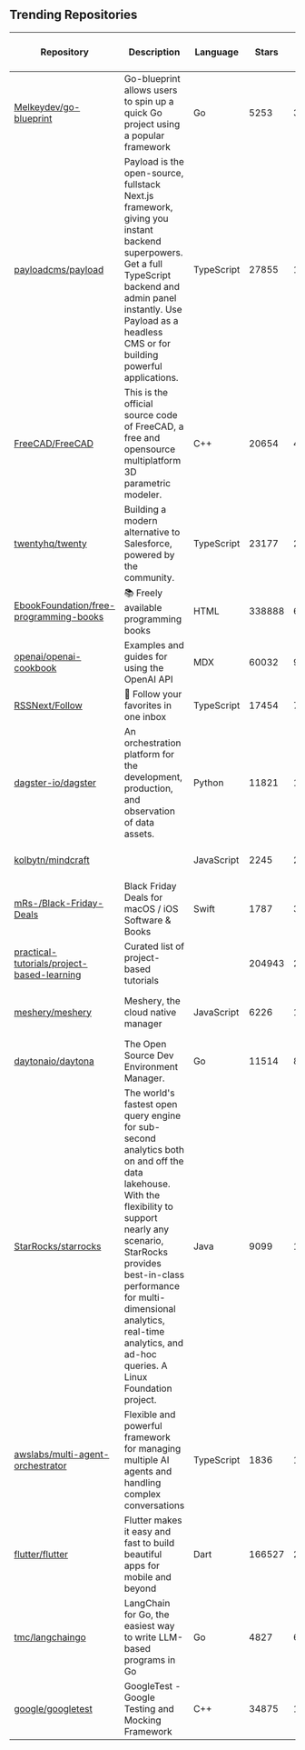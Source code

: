 ## Trending Repositories

| Repository | Description | Language | Stars | Forks | Built By | Current Period Stars |
|------------|-------------|----------|-------|-------|----------|---------------------|
| [Melkeydev/go-blueprint](https://github.com/Melkeydev/go-blueprint) | Go-blueprint allows users to spin up a quick Go project using a popular framework | Go | 5253 | 306 | [Melkeydev](https://github.com/Melkeydev), [Ujstor](https://github.com/Ujstor), [tylermeekel](https://github.com/tylermeekel), [actions-user](https://github.com/actions-user), [MitchellBerend](https://github.com/MitchellBerend) | 243 |
| [payloadcms/payload](https://github.com/payloadcms/payload) | Payload is the open-source, fullstack Next.js framework, giving you instant backend superpowers. Get a full TypeScript backend and admin panel instantly. Use Payload as a headless CMS or for building powerful applications. | TypeScript | 27855 | 1728 | [jmikrut](https://github.com/jmikrut), [denolfe](https://github.com/denolfe), [jacobsfletch](https://github.com/jacobsfletch), [DanRibbens](https://github.com/DanRibbens), [AlessioGr](https://github.com/AlessioGr) | 208 |
| [FreeCAD/FreeCAD](https://github.com/FreeCAD/FreeCAD) | This is the official source code of FreeCAD, a free and opensource multiplatform 3D parametric modeler. | C++ | 20654 | 4100 | [wwmayer](https://github.com/wwmayer), [yorikvanhavre](https://github.com/yorikvanhavre), [berndhahnebach](https://github.com/berndhahnebach), [chennes](https://github.com/chennes), [WandererFan](https://github.com/WandererFan) | 311 |
| [twentyhq/twenty](https://github.com/twentyhq/twenty) | Building a modern alternative to Salesforce, powered by the community. | TypeScript | 23177 | 2410 | [charlesBochet](https://github.com/charlesBochet), [lucasbordeau](https://github.com/lucasbordeau), [Weiko](https://github.com/Weiko), [FelixMalfait](https://github.com/FelixMalfait), [bosiraphael](https://github.com/bosiraphael) | 1003 |
| [EbookFoundation/free-programming-books](https://github.com/EbookFoundation/free-programming-books) | 📚 Freely available programming books | HTML | 338888 | 61736 | [vhf](https://github.com/vhf), [eshellman](https://github.com/eshellman), [davorpa](https://github.com/davorpa), [MHM5000](https://github.com/MHM5000), [kadhirash](https://github.com/kadhirash) | 330 |
| [openai/openai-cookbook](https://github.com/openai/openai-cookbook) | Examples and guides for using the OpenAI API | MDX | 60032 | 9561 | [ted-at-openai](https://github.com/ted-at-openai), [simonpfish](https://github.com/simonpfish), [colin-openai](https://github.com/colin-openai), [logankilpatrick](https://github.com/logankilpatrick), [shyamal-anadkat](https://github.com/shyamal-anadkat) | 33 |
| [RSSNext/Follow](https://github.com/RSSNext/Follow) | 🧡 Follow your favorites in one inbox | TypeScript | 17454 | 720 | [Innei](https://github.com/Innei), [DIYgod](https://github.com/DIYgod), [hyoban](https://github.com/hyoban), [lawvs](https://github.com/lawvs), [songkeys](https://github.com/songkeys) | 487 |
| [dagster-io/dagster](https://github.com/dagster-io/dagster) | An orchestration platform for the development, production, and observation of data assets. | Python | 11821 | 1484 | [schrockn](https://github.com/schrockn), [gibsondan](https://github.com/gibsondan), [alangenfeld](https://github.com/alangenfeld), [sryza](https://github.com/sryza), [hellendag](https://github.com/hellendag) | 14 |
| [kolbytn/mindcraft](https://github.com/kolbytn/mindcraft) |  | JavaScript | 2245 | 272 | [MaxRobinsonTheGreat](https://github.com/MaxRobinsonTheGreat), [kolbytn](https://github.com/kolbytn), [FateUnix29](https://github.com/FateUnix29), [Ninot1Quyi](https://github.com/Ninot1Quyi), [Lawtro37](https://github.com/Lawtro37) | 38 |
| [mRs-/Black-Friday-Deals](https://github.com/mRs-/Black-Friday-Deals) | Black Friday Deals for macOS / iOS Software & Books | Swift | 1787 | 385 | [mRs-](https://github.com/mRs-), [NghiaTranUIT](https://github.com/NghiaTranUIT), [whkoh](https://github.com/whkoh), [ice8lue](https://github.com/ice8lue), [longseespace](https://github.com/longseespace) | 14 |
| [practical-tutorials/project-based-learning](https://github.com/practical-tutorials/project-based-learning) | Curated list of project-based tutorials |  | 204943 | 26752 | [tuvtran](https://github.com/tuvtran), [sayands](https://github.com/sayands), [enkeyz](https://github.com/enkeyz), [bobeff](https://github.com/bobeff), [olucode](https://github.com/olucode) | 178 |
| [meshery/meshery](https://github.com/meshery/meshery) | Meshery, the cloud native manager | JavaScript | 6226 | 1899 | [leecalcote](https://github.com/leecalcote), [MUzairS15](https://github.com/MUzairS15), [theBeginner86](https://github.com/theBeginner86), [Revolyssup](https://github.com/Revolyssup), [Abhishek-kumar09](https://github.com/Abhishek-kumar09) | 9 |
| [daytonaio/daytona](https://github.com/daytonaio/daytona) | The Open Source Dev Environment Manager. | Go | 11514 | 845 | [idagelic](https://github.com/idagelic), [Tpuljak](https://github.com/Tpuljak), [tarunrajput](https://github.com/tarunrajput), [lbrecic](https://github.com/lbrecic), [vedranjukic](https://github.com/vedranjukic) | 131 |
| [StarRocks/starrocks](https://github.com/StarRocks/starrocks) | The world's fastest open query engine for sub-second analytics both on and off the data lakehouse. With the flexibility to support nearly any scenario, StarRocks provides best-in-class performance for multi-dimensional analytics, real-time analytics, and ad-hoc queries. A Linux Foundation project. | Java | 9099 | 1818 | [EsoragotoSpirit](https://github.com/EsoragotoSpirit), [amber-create](https://github.com/amber-create), [evelynzhaojie](https://github.com/evelynzhaojie), [murphyatwork](https://github.com/murphyatwork), [sduzh](https://github.com/sduzh) | 17 |
| [awslabs/multi-agent-orchestrator](https://github.com/awslabs/multi-agent-orchestrator) | Flexible and powerful framework for managing multiple AI agents and handling complex conversations | TypeScript | 1836 | 119 | [brnaba-aws](https://github.com/brnaba-aws), [cornelcroi](https://github.com/cornelcroi), [hghandri](https://github.com/hghandri), [allaway](https://github.com/allaway) | 334 |
| [flutter/flutter](https://github.com/flutter/flutter) | Flutter makes it easy and fast to build beautiful apps for mobile and beyond | Dart | 166527 | 27592 | [engine-flutter-autoroll](https://github.com/engine-flutter-autoroll), [abarth](https://github.com/abarth), [jonahwilliams](https://github.com/jonahwilliams), [Hixie](https://github.com/Hixie), [jmagman](https://github.com/jmagman) | 38 |
| [tmc/langchaingo](https://github.com/tmc/langchaingo) | LangChain for Go, the easiest way to write LLM-based programs in Go | Go | 4827 | 632 | [tmc](https://github.com/tmc), [FluffyKebab](https://github.com/FluffyKebab), [eliben](https://github.com/eliben), [Abraxas-365](https://github.com/Abraxas-365), [zivkovicn](https://github.com/zivkovicn) | 26 |
| [google/googletest](https://github.com/google/googletest) | GoogleTest - Google Testing and Mocking Framework | C++ | 34875 | 10154 | [gennadiycivil](https://github.com/gennadiycivil), [kuzkry](https://github.com/kuzkry), [derekmauro](https://github.com/derekmauro), [copybara-github](https://github.com/copybara-github) | 19 |
